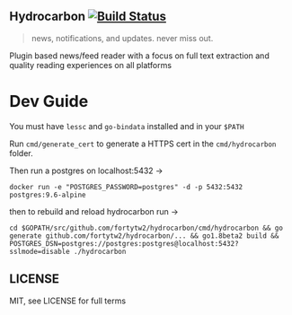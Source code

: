 Hydrocarbon [![Build Status](https://travis-ci.org/fortytw2/hydrocarbon.svg?branch=master)](https://travis-ci.org/fortytw2/hydrocarbon)
---------------------------------------------------------------------------------------------------------------------

> news, notifications, and updates. never miss out.

Plugin based news/feed reader with a focus on full text extraction and quality reading experiences on all platforms


# Dev Guide

You must have `lessc` and `go-bindata` installed and in your `$PATH`

Run `cmd/generate_cert` to generate a HTTPS cert in the `cmd/hydrocarbon` folder.

Then run a postgres on localhost:5432 ->

```
docker run -e "POSTGRES_PASSWORD=postgres" -d -p 5432:5432 postgres:9.6-alpine
```

then to rebuild and reload hydrocarbon run ->

```
cd $GOPATH/src/github.com/fortytw2/hydrocarbon/cmd/hydrocarbon && go generate github.com/fortytw2/hydrocarbon/... && go1.8beta2 build && POSTGRES_DSN=postgres://postgres:postgres@localhost:5432?sslmode=disable ./hydrocarbon
```

LICENSE
-------

MIT, see LICENSE for full terms
